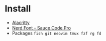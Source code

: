 # Install

- [Alacritty](https://github.com/alacritty/alacritty)
- [Nerd Font - Sauce Code Pro](https://github.com/ryanoasis/nerd-fonts)
- Packages `fish git neovim tmux fzf rg fd`
